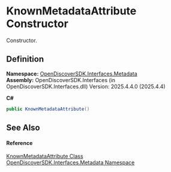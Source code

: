 # KnownMetadataAttribute Constructor


Constructor.



## Definition
**Namespace:** <a href="520b27cc-9ac9-4549-2981-558ed96ae428">OpenDiscoverSDK.Interfaces.Metadata</a>  
**Assembly:** OpenDiscoverSDK.Interfaces (in OpenDiscoverSDK.Interfaces.dll) Version: 2025.4.4.0 (2025.4.4)

**C#**
``` C#
public KnownMetadataAttribute()
```



## See Also


#### Reference
<a href="33dc8cc2-7c38-84f2-ccb5-67df92ad903c">KnownMetadataAttribute Class</a>  
<a href="520b27cc-9ac9-4549-2981-558ed96ae428">OpenDiscoverSDK.Interfaces.Metadata Namespace</a>  

